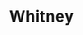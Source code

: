 ---
title: Whitney
date: 
draft: false

# descripcion
description : Mariposas borde plata

materials: Plata 925

color: Plateado

dimensions: 0,8 cm

code: 01-03-0274

type: "Aros"

categories: []

price: $2.740,00

price_eftvo: $2.330,00

# Images
# first image will be shown in the product page
images:
  # - image: "images/path_to_image"
  # La ubicacion de las imagenes es imagenes/Aros/Aros.Microcubic/01-03-0274-whitney
  - image: "./images/aros/microcubic/01-03-0274-mariposas-borde-plata_a.jpeg"
  - image: "./images/aros/microcubic/01-03-0274-mariposas-borde-plata_b.jpeg"
---